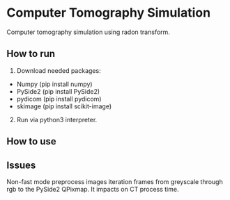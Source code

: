 # Computer Tomography Simulation 
Computer tomography simulation using radon transform.

## How to run
1. Download needed packages:
 - Numpy   (pip install numpy)
 - PySide2 (pip install PySide2)
 - pydicom (pip install pydicom)
 - skimage (pip install scikit-image)
 
2. Run via python3 interpreter.

## How to use

## Issues
Non-fast mode preprocess images iteration frames from greyscale through rgb to the PySide2 QPixmap. It impacts on CT process time. 
